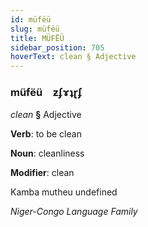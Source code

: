 ```yaml
---
id: müfëü
slug: müfëü
title: MÜFËÜ
sidebar_position: 705
hoverText: clean § Adjective
---
```


### müfëü&emsp;<span kind="abugida">ƶʄɤʇɽʄ</span>

*clean* **§** Adjective

**Verb**: to be clean

**Noun**: cleanliness

**Modifier**: clean

Kamba mutheu undefined

*Niger-Congo Language Family*
